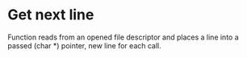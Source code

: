 # Get next line
Function reads from an opened file descriptor and places a line into a passed (char *) pointer, new line for each call.
